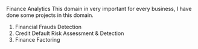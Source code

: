 Finance Analytics
This domain in very important for every business, I have done some projects in this domain.
 1. Financial Frauds Detection
 2. Credit Default Risk Assessment & Detection
 3.  Finance Factoring
